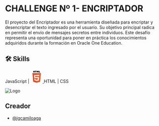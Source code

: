 
# CHALLENGE Nº 1- ENCRIPTADOR 

El proyecto del Encriptador es una herramienta diseñada para encriptar y desencriptar el texto ingresado por el usuario. Su objetivo principal radica en permitir el envío de mensajes secretos entre individuos. Este desafío representa una oportunidad para poner en práctica los conocimientos adquiridos durante la formación en Oracle One Education.

## 🛠 Skills
JavaScript | <a href="https://www.w3.org/html/" target="_blank" rel="noreferrer"> <img src="https://raw.githubusercontent.com/devicons/devicon/master/icons/html5/html5-original-wordmark.svg" alt="html5" width="40" height="40"/> </a>HTML | CSS


![Logo](https://user-images.githubusercontent.com/91544872/157673573-5e781ce9-601c-4ea3-9db1-b60bebf717aa.png)


## Creador

- [@jgcamiloaga](https://www.github.com/jgcamiloaga)

